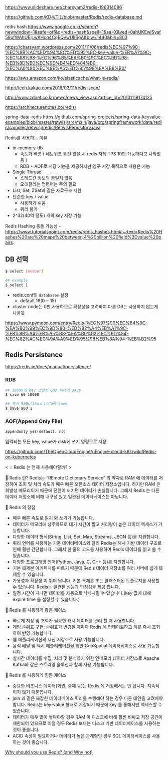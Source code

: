 



https://www.slideshare.net/charsyam2/redis-196314086




https://github.com/KD4/TIL/blob/master/Redis/redis-database.md




redis hash
https://www.google.co.kr/search?newwindow=1&safe=off&q=redis+hash&spell=1&sa=X&ved=0ahUKEwiSyaf58ufWAhUEjLwKHcq4CqEQvwUIISgA&biw=1440&bih=803



https://charsyam.wordpress.com/2011/11/06/redis%EC%97%90-%EC%8B%AC%ED%94%8C%ED%95%9C-key-value-%EB%A1%9C-%EC%88%98-%EC%96%B5%EA%B0%9C%EC%9D%98-%EB%8D%B0%EC%9D%B4%ED%84%B0-%EC%A0%80%EC%9E%A5%ED%95%98%EA%B8%B0/

https://aws.amazon.com/ko/elasticache/what-is-redis/

http://tech.kakao.com/2016/03/11/redis-scan/

http://www.zdnet.co.kr/news/news_view.asp?artice_id=20131119174125



https://architecturenotes.co/redis/





spring-data-redis
https://github.com/spring-projects/spring-data-keyvalue-examples/blob/master/retwisj/src/main/java/org/springframework/data/redis/samples/retwisj/redis/RetwisRepository.java




Redis를 사용하는 이유
* in-memory-db
  * 속도가 빠름 ( 네트워크 통신 없을 시 redis 자체 TPS 10만 가능하다고 나와있음 ) 
  * RDB + AOF로 저장 기능을 제공하지만 영구 저장 목적으로 사용은 가능
* Single Thread
  * 스레드간 정보의 불일치 없음
  * 오래걸리는 명령어는 주의 필요
* List, Set, ZSet과 같은 자료구조 지원
* 단순한 key / value 
  * 사용하기 쉬움
  * 쿼리 불가
* 2^32(40억 정도) 개의 key 저장 가능



Redis Hashing 충돌 가능성 - https://www.tutorialspoint.com/redis/redis_hashes.htm#:~:text=Redis%20Hashes%20are%20maps%20between,4%20billion%20field%2Dvalue%20pairs.








## DB 선택
```sh
$ select [number]

## example
$ select 1
```
* redis.conf의 `databases` 설정
  * default 16(0 ~ 15)
* cluster node는 0만 사용하므로 확장성을 고려하여 다른 DB는 사용하지 않는게 나을듯

https://www.pymoon.com/entry/Redis-%EC%97%90%EC%84%9C-%EA%B0%99%EC%9D%80-%ED%82%A4%EB%A1%9C-%EB%8B%A4%EB%A5%B8-%EA%B0%92%EC%9D%84-%EC%82%AC%EC%9A%A9%ED%95%98%EB%8A%94-%EB%B2%95


## Redis Persistence
https://redis.io/docs/manual/persistence/

### RDB
```sh
## 10000개 key 변경시 60s 이내에 save
$ save 60 10000

## 즉시 900s(15min)이내에 save
$ save 900 1
```

### AOF(Append Only File)
```
appendonly yes(default. no)
```
입력되는 모든 key, value가 disk에 쓰기 명령으로 저장














https://github.com/TheOpenCloudEngine/uEngine-cloud-k8s/wiki/Redis-on-kubernetes



< 💡 Redis 는 언제 사용해야할까? >

💬 Redis 란?
Redis는 “REmote DIctionary Service” 의 약자로 RAM 에 데이터를 저장하여 조회 및 처리 속도가 매우 빠른 오픈소스 데이터 저장소입니다. 하지만 RAM 은 휘발성 메모리이기 때문에 전원이 꺼지면 데이터가 손실됩니다. 그래서 Redis 는 다른 데이터 저장소에 비해 내구성 있고 일관된 데이터베이스는 아닙니다.

💬 Redis 의 장점
- 매우 빠른 속도로 읽기 와 쓰기가 가능합니다.
- 데이터가 메모리에 상주하므로 대기 시간이 짧고 처리량이 높은 데이터 액세스가 가능합니다.
- 다양한 데이터 형식(String, List, Set, Map, Streams, JSON 등)을 지원합니다.
- 쿼리 언어를 사용하는 기존 데이터베이스와 달리 Redis는 해시 기반 데이터 구조로 인해 훨씬 ​​간단합니다. 그래서 한 줄의 코드를 사용하여 Redis 데이터를 읽고 쓸 수 있습니다.
- 다양한 프로그래밍 언어(Python, Java, C, C++ 등)를 지원합니다.
- 기본 복제본 아키텍처를 따르기 때문에 Redis 데이터 저장소를 여러 서버에 쉽게 복제할 수 있습니다.
- 가용성과 확장성 이 뛰어 납니다. 기본 복제본 또는 클러스터된 토폴로지를 사용할 수 있습니다. Redis는 일관된 성능과 안정성을 제공 합니다.
- 일정 시간이 지나면 데이터를 자동으로 삭제시킬 수 있습니다.(key 값에 대해 expire time 을 설정할 수 있습니다.)

💬 Redis 를 사용하기 좋은 케이스
- 빠르게 저장 및 조회가 필요한 캐시 데이터를 관리 할 때 사용합니다.
- 게임 순위표 구현: 순위표가 변경될 때마다 Redis 에 업데이트하고 이를 즉시 조회 하여 반영 가능합니다.
- 웹 애플리케이션의 세션 저장소로 사용 가능합니다.
- 음식 배달 및 택시 애플리케이션을 위한 GeoSpatial 데이터베이스로 사용 가능합니다.
- 실시간 데이터를 수집, 처리 및 분석하기 위한 인메모리 데이터 저장소로 Apache Kafka와 같은 스트리밍 솔루션과 함께 사용 가능합니다.

💬 Redis 를 사용하기 힘든 케이스
- 중요한 비즈니스 데이터(회원, 결제 등)는 Redis 에 저장해서는 안 됩니다. 지속적이지 않기 때문입니다.
- join 과 같은 복잡한 데이터베이스 쿼리를 수행해야 하는 경우 다른 대안을 고려해야 합니다. Redis는 key-value 형태로 저장되기 때문에 key 를 통해서만 액세스할 수 있습니다.
- 데이터가 매우 많이 쌓여야할 경우 RAM 이 디스크에 비해 훨씬 비싸고 저장 공간이 제한되어 있으므로 이럴 경우 Redis 보다는 디스크 기반 데이터베이스를 사용하는 것이 좋습니다.
- ACID 속성이 필요하거나 데이터가 높은 관계형인 경우 SQL 데이터베이스를 사용하는 것이 좋습니다.


[Why should you use Redis? (and Why not)](https://medium.com/@ronythankachan/why-should-you-use-redis-c322707a7fe0)
